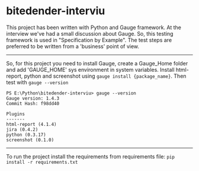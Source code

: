 # bitedender-interviu

This project has been written with Python and Gauge framework. At the interview we've had a small discussion about 
Gauge. So, this testing framework is used in "Specification by Example". The test steps are preferred to be written 
from a 'business' point of view. 

---

So, for this project you need to install Gauge, create a Gauge_Home folder and add 'GAUGE_HOME' sys environment in 
system variables. Install html-report, python and screenshot using `gauge install {package_name}`. Then test with 
`gauge --version`
```commandline
PS E:\Python\bitedender-interviu> gauge --version
Gauge version: 1.4.3
Commit Hash: f98dd40

Plugins
-------
html-report (4.1.4)
jira (0.4.2)
python (0.3.17)
screenshot (0.1.0)
```
---
To run the project install the requirements from requirements file: `pip install -r requirements.txt`